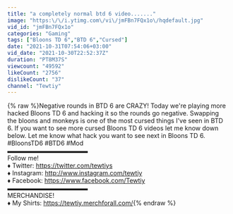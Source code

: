 ```yaml
---
title: "a completely normal btd 6 video......."
image: "https:\/\/i.ytimg.com\/vi\/jmFBn7FQx1o\/hqdefault.jpg"
vid_id: "jmFBn7FQx1o"
categories: "Gaming"
tags: ["Bloons TD 6","BTD 6","Cursed"]
date: "2021-10-31T07:54:06+03:00"
vid_date: "2021-10-30T22:52:37Z"
duration: "PT8M37S"
viewcount: "49592"
likeCount: "2756"
dislikeCount: "37"
channel: "Tewtiy"
---
```

{% raw %}Negative rounds in BTD 6 are CRAZY! Today we're playing more hacked Bloons TD 6 and hacking it so the rounds go negative. Swapping the bloons and monkeys is one of the most cursed things I've seen in BTD 6. If you want to see more cursed Bloons TD 6 videos let me know down below. Let me know what hack you want to see next in Bloons TD 6.<br />#BloonsTD6 #BTD6 #Mod<br />▬▬▬▬▬▬▬▬▬▬▬▬▬<br />Follow me! <br />♦ Twitter: <a rel="nofollow" target="blank" href="https://twitter.com/tewtiys">https://twitter.com/tewtiys</a><br />♦ Instagram: <a rel="nofollow" target="blank" href="http://www.instagram.com/tewtiy">http://www.instagram.com/tewtiy</a><br />♦ Facebook: <a rel="nofollow" target="blank" href="https://www.facebook.com/Tewtiy">https://www.facebook.com/Tewtiy</a><br />▬▬▬▬▬▬▬▬▬▬▬▬▬<br />MERCHANDISE!<br />♦ My Shirts: <a rel="nofollow" target="blank" href="https://tewtiy.merchforall.com/">https://tewtiy.merchforall.com/</a>{% endraw %}
